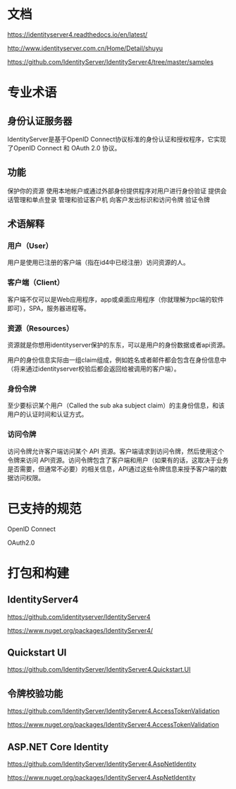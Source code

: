 # 文档

https://identityserver4.readthedocs.io/en/latest/

http://www.identityserver.com.cn/Home/Detail/shuyu

https://github.com/IdentityServer/IdentityServer4/tree/master/samples



# 专业术语

## 身份认证服务器

IdentityServer是基于OpenID Connect协议标准的身份认证和授权程序，它实现了OpenID Connect 和 OAuth 2.0 协议。

## 功能

保护你的资源
使用本地帐户或通过外部身份提供程序对用户进行身份验证
提供会话管理和单点登录
管理和验证客户机
向客户发出标识和访问令牌
验证令牌

## 术语解释

### 用户（User）

用户是使用已注册的客户端（指在id4中已经注册）访问资源的人。

### 客户端（Client）

客户端不仅可以是Web应用程序，app或桌面应用程序（你就理解为pc端的软件即可），SPA，服务器进程等。

### 资源（Resources）

资源就是你想用identityserver保护的东东，可以是用户的身份数据或者api资源。

用户的身份信息实际由一组claim组成，例如姓名或者邮件都会包含在身份信息中（将来通过identityserver校验后都会返回给被调用的客户端）。

### **身份令牌**

至少要标识某个用户（Called the sub aka subject claim）的主身份信息，和该用户的认证时间和认证方式。

### 访问令牌

访问令牌允许客户端访问某个 API 资源。客户端请求到访问令牌，然后使用这个令牌来访问 API资源。访问令牌包含了客户端和用户（如果有的话，这取决于业务是否需要，但通常不必要）的相关信息，API通过这些令牌信息来授予客户端的数据访问权限。



# 已支持的规范

OpenID Connect

OAuth2.0



# 打包和构建

## IdentityServer4

https://github.com/identityserver/IdentityServer4

https://www.nuget.org/packages/IdentityServer4/

## Quickstart UI

https://github.com/IdentityServer/IdentityServer4.Quickstart.UI

## 令牌校验功能

https://github.com/IdentityServer/IdentityServer4.AccessTokenValidation

https://www.nuget.org/packages/IdentityServer4.AccessTokenValidation

## ASP.NET Core Identity

https://github.com/IdentityServer/IdentityServer4.AspNetIdentity

https://www.nuget.org/packages/IdentityServer4.AspNetIdentity